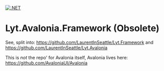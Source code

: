 [![.NET](https://github.com/LaurentInSeattle/Lyt.Avalonia.Framework/actions/workflows/dotnet.yml/badge.svg)](https://github.com/LaurentInSeattle/Lyt.Avalonia.Framework/actions/workflows/dotnet.yml)

# Lyt.Avalonia.Framework (Obsolete)

See, split into: 
https://github.com/LaurentInSeattle/Lyt.Framework 
  and 
https://github.com/LaurentInSeattle/Lyt.Avalonia

This is *not* the repo' for Avalonia itself, Avalonia lives here: https://github.com/AvaloniaUI/Avalonia 

